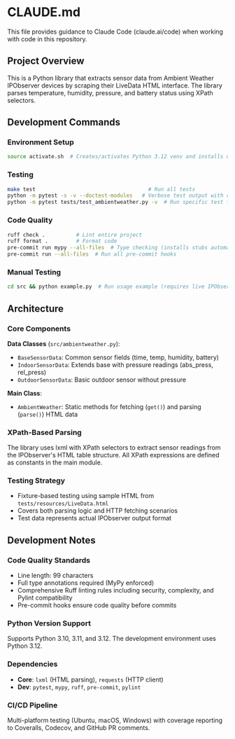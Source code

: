 # CLAUDE.md

This file provides guidance to Claude Code (claude.ai/code) when working with code in this repository.

## Project Overview

This is a Python library that extracts sensor data from Ambient Weather IPObserver devices by scraping their LiveData HTML interface. The library parses temperature, humidity, pressure, and battery status using XPath selectors.

## Development Commands

### Environment Setup
```bash
source activate.sh  # Creates/activates Python 3.12 venv and installs dependencies
```

### Testing
```bash
make test                                    # Run all tests
python -m pytest -s -v --doctest-modules   # Verbose test output with coverage
python -m pytest tests/test_ambientweather.py -v  # Run specific test file
```

### Code Quality
```bash
ruff check .          # Lint entire project
ruff format .         # Format code
pre-commit run mypy --all-files  # Type checking (installs stubs automatically)
pre-commit run --all-files  # Run all pre-commit hooks
```

### Manual Testing
```bash
cd src && python example.py  # Run usage example (requires live IPObserver device)
```

## Architecture

### Core Components

**Data Classes** (`src/ambientweather.py`):
- `BaseSensorData`: Common sensor fields (time, temp, humidity, battery)
- `IndoorSensorData`: Extends base with pressure readings (abs_press, rel_press)
- `OutdoorSensorData`: Basic outdoor sensor without pressure

**Main Class**:
- `AmbientWeather`: Static methods for fetching (`get()`) and parsing (`parse()`) HTML data

### XPath-Based Parsing
The library uses lxml with XPath selectors to extract sensor readings from the IPObserver's HTML table structure. All XPath expressions are defined as constants in the main module.

### Testing Strategy
- Fixture-based testing using sample HTML from `tests/resources/LiveData.html`
- Covers both parsing logic and HTTP fetching scenarios
- Test data represents actual IPObserver output format

## Development Notes

### Code Quality Standards
- Line length: 99 characters
- Full type annotations required (MyPy enforced)
- Comprehensive Ruff linting rules including security, complexity, and Pylint compatibility
- Pre-commit hooks ensure code quality before commits

### Python Version Support
Supports Python 3.10, 3.11, and 3.12. The development environment uses Python 3.12.

### Dependencies
- **Core**: `lxml` (HTML parsing), `requests` (HTTP client)
- **Dev**: `pytest`, `mypy`, `ruff`, `pre-commit`, `pylint`

### CI/CD Pipeline
Multi-platform testing (Ubuntu, macOS, Windows) with coverage reporting to Coveralls, Codecov, and GitHub PR comments.
